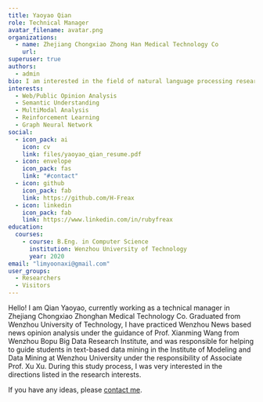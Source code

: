 ```yaml
---
title: Yaoyao Qian
role: Technical Manager
avatar_filename: avatar.png
organizations:
  - name: Zhejiang Chongxiao Zhong Han Medical Technology Co
    url:
superuser: true
authors:
  - admin
bio: I am interested in the field of natural language processing research.
interests:
  - Web/Public Opinion Analysis
  - Semantic Understanding
  - MultiModal Analysis
  - Reinforcement Learning
  - Graph Neural Network
social:
  - icon_pack: ai
    icon: cv
    link: files/yaoyao_qian_resume.pdf
  - icon: envelope
    icon_pack: fas
    link: "#contact"
  - icon: github
    icon_pack: fab
    link: https://github.com/H-Freax
  - icon: linkedin
    icon_pack: fab
    link: https://www.linkedin.com/in/rubyfreax
education:
  courses:
    - course: B.Eng. in Computer Science
      institution: Wenzhou University of Technology
      year: 2020
email: "limyoonaxi@gmail.com"
user_groups:
  - Researchers
  - Visitors
---
```


Hello! I am Qian Yaoyao, currently working as a technical manager in Zhejiang Chongxiao Zhonghan Medical Technology Co. Graduated from Wenzhou University of Technology, I have practiced Wenzhou News based news opinion analysis under the guidance of Prof. Xianming Wang from Wenzhou Bopu Big Data Research Institute, and was responsible for helping to guide students in text-based data mining in the Institute of Modeling and Data Mining at Wenzhou University under the responsibility of Associate Prof. Xu Xu. During this study process, I was very interested in the directions listed in the research interests.

If you have any ideas, please [contact me](#contact).
